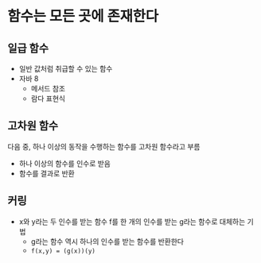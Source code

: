 # 함수는 모든 곳에 존재한다 
## 일급 함수
- 일반 값처럼 취급할 수 있는 함수 
- 자바 8
  - 메서드 참조 
  - 람다 표현식 

## 고차원 함수
다음 중, 하나 이상의 동작을 수행하는 함수를 고차원 함수라고 부름 
- 하나 이상의 함수를 인수로 받음
- 함수를 결과로 반환 

## 커링 
- x와 y라는 두 인수를 받는 함수 f를 한 개의 인수를 받는 g라는 함수로 대체하는 기법 
  - g라는 함수 역시 하나의 인수를 받는 함수를 반환한다 
  - `f(x,y) = (g(x))(y)`